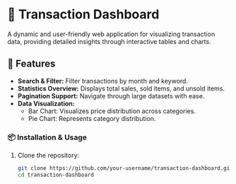 # 🧾 Transaction Dashboard  

A dynamic and user-friendly web application for visualizing transaction data, providing detailed insights through interactive tables and charts.  

## 🚀 Features  
- **Search & Filter:** Filter transactions by month and keyword.  
- **Statistics Overview:** Displays total sales, sold items, and unsold items.  
- **Pagination Support:** Navigate through large datasets with ease.  
- **Data Visualization:**  
  - Bar Chart: Visualizes price distribution across categories.  
  - Pie Chart: Represents category distribution.  

### 📦 Installation & Usage  
1. Clone the repository:  
   ```bash
   git clone https://github.com/your-username/transaction-dashboard.git  
   cd transaction-dashboard  
